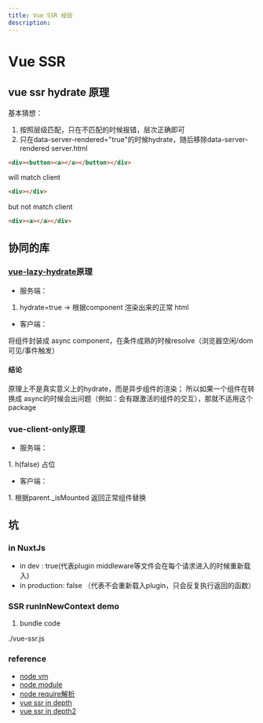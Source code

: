 ```yaml
---
title: Vue SSR 经验
description:
---
```


# Vue SSR

## vue ssr hydrate 原理

基本猜想： 

1. 按照层级匹配，只在不匹配的时候报错，层次正确即可
2. 只在data-server-rendered="true"的时候hydrate，随后移除data-server-rendered
server.html
```html
<div><button><a></a></button></div>
```
will match client
```html
<div></div>
```
but not match client
```html
<div><a></a></div>
```
## 协同的库
### [vue-lazy-hydrate](https://github.com/maoberlehner/vue-lazy-hydration)原理
* 服务端：

1. hydrate=true -> 根据component 渲染出来的正常 html

* 客户端：

将组件封装成 async component，在条件成熟的时候resolve（浏览器空闲/dom可见/事件触发）

#### 结论
原理上不是真实意义上的hydrate，而是异步组件的渲染；
所以如果一个组件在转换成 async的时候会出问题（例如：会有跟激活的组件的交互），那就不适用这个package
### vue-client-only原理

* 服务端：

1. h(false) 占位
* 客户端：

1. 根据parent._isMounted 返回正常组件替换

## 坑
 
### in NuxtJs
* in dev : true(代表plugin middleware等文件会在每个请求进入的时候重新载入)
* in production: false （代表不会重新载入plugin，只会反复执行返回的函数）

### SSR runInNewContext demo

1. bundle code

./vue-ssr.js

### reference

* [node vm](https://nodejs.org/api/vm.html)
* [node module](https://nodejs.org/api/modules.html#modules_the_module_wrapper)
* [node require解析](https://segmentfault.com/a/1190000008587112)
* [vue ssr in depth](https://harttle.land/2020/02/10/deep-into-vue-ssr.html)
* [vue ssr in depth2](https://zhuanlan.zhihu.com/p/61348429)

